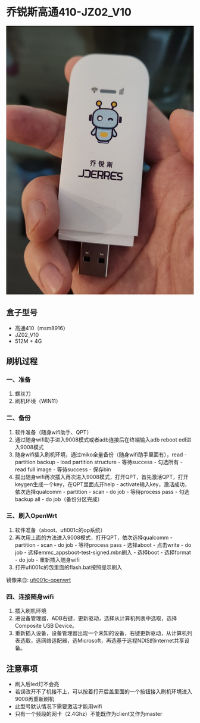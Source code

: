 # 乔锐斯高通410-JZ02_V10
![盒子](./files/随身wifi.jpg)

## 盒子型号

- 高通410（msm8916）
- JZ02_V10
- 512M + 4G

## 刷机过程

### 一、准备
1. 螺丝刀
2. 刷机环境（WIN11）

### 二、备份
1. 软件准备（随身wifi助手、QPT）
2. 通过随身wifi助手进入9008模式或者adb连接后在终端输入adb reboot edl进入9008模式
3. 随身wifi插入刷机环境，通过miko全量备份（随身wifi助手里面有），read - partition backup - load partition structure - 等待success - 勾选所有 - read full image - 等待success - 保存bin
4. 拔出随身wifi再次插入再次进入9008模式，打开QPT，首先激活QPT，打开keygen生成一个key，在QPT里面点开help - activate输入key，激活成功，依次选择qualcomm - partition - scan - do job - 等待process pass - 勾选backup all - do job（备份分区完成）

### 三、刷入OpenWrt
1. 软件准备（aboot、ufi001c的op系统）
2. 再次用上面的方法进入9008模式，打开QPT，依次选择qualcomm - partition - scan - do job - 等待process pass - 选择aboot - 点击write - do job - 选择emmc_appsboot-test-signed.mbn刷入 - 选择boot - 选择format - do job - 重新插入随身wifi
3. 打开ufi001c的包里面的flash.bat按照提示刷入

镜像来自: [ufi001c-openwrt](https://www.kancloud.cn/a813630449/ufi_car/2792820)

### 四、连接随身wifi
1. 插入刷机环境
2. 进设备管理器，ADB右键，更新驱动，选择从计算机列表中选取，选择Composite USB Device。
3. 重新插入设备，设备管理器出现一个未知的设备，右键更新驱动，从计算机列表选取，选网络适配器，选Microsoft，再选基于远程NDIS的internet共享设备。

## 注意事项
* 刷入后led灯不会亮
* 若误改开不了机接不上，可以按着打开后盖里面的一个按钮接入刷机环境进入9008再重新刷机
* 此型号默认情况下需要激活才能用wifi
* 只有一个频段的网卡（2.4Ghz）不能既作为client又作为master


